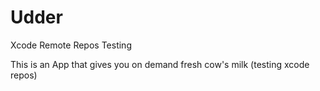 # Udder
Xcode Remote Repos Testing


This is an App that gives you on demand fresh cow's milk (testing xcode repos)
